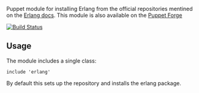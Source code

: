 Puppet module for installing Erlang from the official repositories
mentined on the [Erlang
docs](https://www.erlang-solutions.com/downloads/download-erlang-otp).
This module is also available on the [Puppet
Forge](https://forge.puppetlabs.com/garethr/erlang)

[![Build
Status](https://secure.travis-ci.org/garethr/garethr-erlang.png)](http://travis-ci.org/garethr/garethr-erlang)

## Usage

The module includes a single class:

    include 'erlang'

By default this sets up the repository and installs the erlang package.
